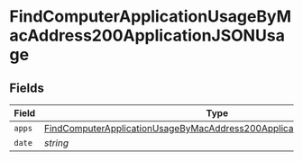 # FindComputerApplicationUsageByMacAddress200ApplicationJSONUsage


## Fields

| Field                                                                                                                                                                   | Type                                                                                                                                                                    | Required                                                                                                                                                                | Description                                                                                                                                                             | Example                                                                                                                                                                 |
| ----------------------------------------------------------------------------------------------------------------------------------------------------------------------- | ----------------------------------------------------------------------------------------------------------------------------------------------------------------------- | ----------------------------------------------------------------------------------------------------------------------------------------------------------------------- | ----------------------------------------------------------------------------------------------------------------------------------------------------------------------- | ----------------------------------------------------------------------------------------------------------------------------------------------------------------------- |
| `apps`                                                                                                                                                                  | [FindComputerApplicationUsageByMacAddress200ApplicationJSONUsageApps](../../models/operations/findcomputerapplicationusagebymacaddress200applicationjsonusageapps.md)[] | :heavy_minus_sign:                                                                                                                                                      | N/A                                                                                                                                                                     |                                                                                                                                                                         |
| `date`                                                                                                                                                                  | *string*                                                                                                                                                                | :heavy_minus_sign:                                                                                                                                                      | N/A                                                                                                                                                                     | 2018/01/29                                                                                                                                                              |